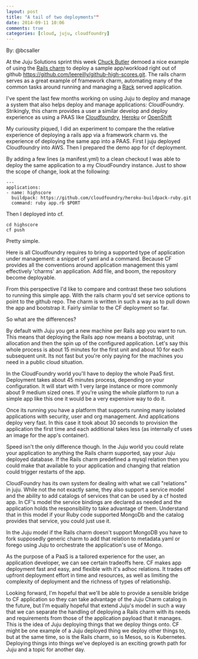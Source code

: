 ```yaml
---
layout: post
title: "A tail of two deployments""
date: 2014-09-11 10:06
comments: true
categories: [cloud, juju, cloudfoundry]
---
```


By: @bcsaller

At the Juju Solutions sprint this week
[Chuck Butler](https://twitter.com/lazypower) demoed a nice example of
using the
[Rails charm](https://manage.jujucharms.com/charms/precise/rails) to
deploy a sample app/workload right out of github
<https://github.com/leereilly/github-high-scores.git>. The rails charm
serves as a great example of framework charm, automating many of the
common tasks around running and managing a
[Rack](http://rack.github.io/) served application.

I've spent the last few months working on using Juju to deploy and
manage a system that also helps deploy and manage applications:
CloudFoundry.  Strikingly, this charm provides a user a similar
develop and deploy experience as using a PAAS like [Cloudfoundry](http://cloudfoundry.org/index.html), [Heroku](https://manage.jujucharms.com/charms/precise/rails) or
[OpenShift](https://www.openshift.com/)

My curiousity piqued, I did an experiment to compare the the relative
experience of deploying a rails app via a framework charm vs. the
experience of deploying the same app into a PAAS.  First I juju
deployed Cloudfoundry into AWS. Then I prepared the demo app for cf
deployment.

By adding a few lines (a manifest.yml) to a clean checkout I was able
to deploy the same application to a my CloudFoundry instance. Just to
show the scope of change, look at the following:

    ---
    applications:
    - name: highscore
      buildpack: https://github.com/cloudfoundry/heroku-buildpack-ruby.git
      command: ruby app.rb $PORT


Then I deployed into cf.

  ```
  cd highscore
  cf push
  ```

Pretty simple.

Here is all Cloudfoundry requires to bring a supported type of
application under management: a snippet of yaml and a command. Because
CF provides all the conventions around application management this
yaml effectively 'charms' an application. Add file, and boom, the
repository become deployable.

From this perspective I'd like to compare and contrast these two solutions to
running this simple app. With the rails charm you'd set service options to
point to the github repo. The charm is written in such a way as to pull down
the app and bootstrap it. Fairly similar to the CF deployment so far.

So what are the differences?

By default with Juju you get a new machine per Rails app you want to
run. This means that deploying the Rails app now means a bootstrap,
unit allocation and then the spin up of the configured
application. Let's say this whole process is about 15 minutes for the
first unit and about 10 for each subsequent unit. Its not fast but
you're only paying for the machines you need in a public cloud
situation.

In the CloudFoundry world you'll have to deploy the whole PaaS
first. Deployment takes about 45 minutes process, depending on your
configuration.  It will start with 1 very large instance or more
commonly about 9 medium sized ones. If you're using the whole platform
to run a simple app like this one it would be a very expensive way to
do it.

Once its running you have a platform that supports running many
isolated applications with security, user and org management. And
applications deploy very fast. In this case it took about 30 seconds
to provision the application the first time and each additional takes
less (as internally cf uses an image for the app's container).

Speed isn't the only difference though. In the Juju world you could
relate your application to anything the Rails charm supported, say
your Juju deployed database. If the Rails charm predefined a mysql
relation then you could make that available to your application and
changing that relation could trigger restarts of the app.

CloudFoundry has its own system for dealing with what we call
"relations" in juju.  While not the not exactly same, they also
support a service model and the ability to add catalogs of services
that can be used by a cf hosted app. In CF's model the service
bindings are declared as needed and the application holds the
responsibility to take advantage of them. Understand that in this
model if your Ruby code supported MongoDb and the catalog provides
that service, you could just use it.

In the Juju model if the Rails charm doesn't support MongoDB you have
to fork supposedly generic charm to add that relation to
metadata.yaml or forego using Juju to orchestrate the
application's use of Mongo.

As the purpose of a PaaS is a tailored experience for the user, an
application developer, we can see certain tradeoffs here.  CF makes
app deployment fast and easy, and flexible with it's adhoc
relations. It trades off upfront deployment effort in time and
resources, as well as limiting the complexity of deployment and the
richness of types of relationship.

Looking forward, I'm hopeful that we'll be able to provide a sensible
bridge to CF application so they can take advantage of the Juju Charm
catalog in the future, but I'm equally hopeful that extend Juju's
model in such a way that we can separate the handling of deploying a
Rails charm with its needs and requirements from those of the
application payload that it manages. This is the idea of Juju
deploying things that we deploy things onto. CF might be one example
of a Juju deployed thing we deploy other things to, but at the same
time, so is the Rails charm, so is Mesos, so is Kubernetes. Deploying
things into things we've deployed is an exciting growth path for Juju
and a topic for another day.
